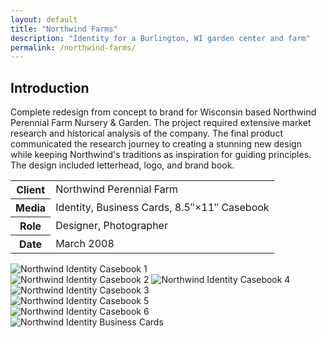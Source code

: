 ```yaml
---
layout: default
title: "Northwind Farms"
description: "Identity for a Burlington, WI garden center and farm"
permalink: /northwind-farms/
---
```


<section>
	<h2 class="visually-hidden">Introduction</h2>
	<div>
		<p>Complete redesign from concept to brand for Wisconsin based Northwind Perennial Farm Nursery &amp; Garden. The project required extensive market research and historical analysis of the company. The final product communicated the research journey to creating a stunning new design while keeping Northwind's traditions as inspiration for guiding principles. The design included letterhead, logo, and brand book.</p>
	</div>
	<div>
		<table>
			<tbody>
				<tr>
					<th>Client</th>
					<td>Northwind Perennial Farm</td>
				</tr>
				<tr>
					<th>Media</th>
					<td>Identity, Business Cards, 8.5&#8243;&times;11&#8243; Casebook</td>
				</tr>
				<tr>
					<th>Role</th>
					<td>Designer, Photographer</td>
				</tr>
				<tr>
					<th>Date</th>
					<td>March 2008</td>
				</tr>
			</tbody>
		</table>
	</div>
</section>
<section>
	<div>
		<img src="https://jessetrippe-cdn-173419.appspot.com/northwind-1.png" alt="Northwind Identity Casebook 1">
	</div>
	<div>
		<img src="https://jessetrippe-cdn-173419.appspot.com/northwind-2.png" alt="Northwind Identity Casebook 2">
		<img src="https://jessetrippe-cdn-173419.appspot.com/northwind-3.png" alt="Northwind Identity Casebook 4">
	</div>
	<div class="span-2">
		<img src="https://jessetrippe-cdn-173419.appspot.com/northwind-4.png" alt="Northwind Identity Casebook 3">
	</div>
	<div>
		<img src="https://jessetrippe-cdn-173419.appspot.com/northwind-5.png" alt="Northwind Identity Casebook 5">
	</div>
	<div>
		<img src="https://jessetrippe-cdn-173419.appspot.com/northwind-6.png" alt="Northwind Identity Casebook 6">
	</div>
	<div class="span-2">
		<img src="https://jessetrippe-cdn-173419.appspot.com/northwind-7.png" alt="Northwind Identity Business Cards">
	</div>
</section>
